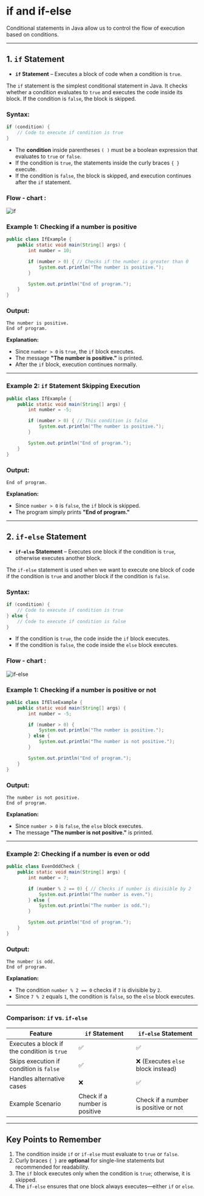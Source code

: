 # if and if-else

Conditional statements in Java allow us to control the flow of execution based on conditions. 

---

## **1. `if` Statement**
- **`if` Statement** – Executes a block of code when a condition is `true`.

The `if` statement is the simplest conditional statement in Java. It checks whether a condition evaluates to `true` and executes the code inside its block. If the condition is `false`, the block is skipped.

### **Syntax:**
```java
if (condition) {
    // Code to execute if condition is true
}
```
- The **condition** inside parentheses `( )` must be a boolean expression that evaluates to `true` or `false`.
- If the condition is `true`, the statements inside the curly braces `{ }` execute.
- If the condition is `false`, the block is skipped, and execution continues after the `if` statement.

### Flow - chart : 
![if](https://res.cloudinary.com/dtoupvd2u/image/upload/v1704797597/1_2_7d52ce0c83.png "if")

### **Example 1: Checking if a number is positive**
```java
public class IfExample {
    public static void main(String[] args) {
        int number = 10;

        if (number > 0) { // Checks if the number is greater than 0
            System.out.println("The number is positive.");
        }

        System.out.println("End of program.");
    }
}
```

### **Output:**
```
The number is positive.
End of program.
```

**Explanation:**
- Since `number > 0` is `true`, the `if` block executes.
- The message **"The number is positive."** is printed.
- After the `if` block, execution continues normally.

---

### **Example 2: `if` Statement Skipping Execution**
```java
public class IfExample {
    public static void main(String[] args) {
        int number = -5;

        if (number > 0) { // This condition is false
            System.out.println("The number is positive.");
        }

        System.out.println("End of program.");
    }
}
```

### **Output:**
```
End of program.
```

**Explanation:**
- Since `number > 0` is `false`, the `if` block is skipped.
- The program simply prints **"End of program."**

---

## **2. `if-else` Statement**
-  **`if-else` Statement** – Executes one block if the condition is `true`, otherwise executes another block.

The `if-else` statement is used when we want to execute one block of code if the condition is `true` and another block if the condition is `false`.

### **Syntax:**
```java
if (condition) {
    // Code to execute if condition is true
} else {
    // Code to execute if condition is false
}
```
- If the condition is `true`, the code inside the `if` block executes.
- If the condition is `false`, the code inside the `else` block executes.

### Flow - chart : 
![if-else](https://media.geeksforgeeks.org/wp-content/uploads/if-else-2-1.jpg "if-else")


### **Example 1: Checking if a number is positive or not**
```java
public class IfElseExample {
    public static void main(String[] args) {
        int number = -5;

        if (number > 0) { 
            System.out.println("The number is positive.");
        } else {
            System.out.println("The number is not positive.");
        }

        System.out.println("End of program.");
    }
}
```

### **Output:**
```
The number is not positive.
End of program.
```

**Explanation:**
- Since `number > 0` is `false`, the `else` block executes.
- The message **"The number is not positive."** is printed.

---

### **Example 2: Checking if a number is even or odd**
```java
public class EvenOddCheck {
    public static void main(String[] args) {
        int number = 7;

        if (number % 2 == 0) { // Checks if number is divisible by 2
            System.out.println("The number is even.");
        } else {
            System.out.println("The number is odd.");
        }

        System.out.println("End of program.");
    }
}
```

### **Output:**
```
The number is odd.
End of program.
```

**Explanation:**
- The condition `number % 2 == 0` checks if `7` is divisible by `2`.
- Since `7 % 2` equals `1`, the condition is `false`, so the `else` block executes.

---

### **Comparison: `if` vs. `if-else`**
| Feature | `if` Statement | `if-else` Statement |
|---------|---------------|---------------------|
| Executes a block if the condition is `true` | ✅ | ✅ |
| Skips execution if condition is `false` | ✅ | ❌ (Executes `else` block instead) |
| Handles alternative cases | ❌ | ✅ |
| Example Scenario | Check if a number is positive | Check if a number is positive or not |

---

## **Key Points to Remember**
1. The condition inside `if` or `if-else` must evaluate to `true` or `false`.
2. Curly braces `{ }` are **optional** for single-line statements but recommended for readability.
3. The `if` block executes only when the condition is `true`; otherwise, it is skipped.
4. The `if-else` ensures that one block always executes—either `if` or `else`.
